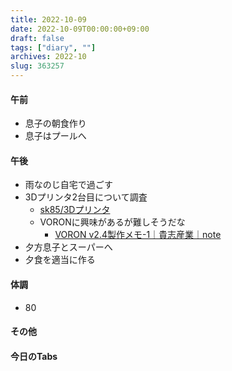 ```yaml
---
title: 2022-10-09
date: 2022-10-09T00:00:00+09:00
draft: false
tags: ["diary", ""]
archives: 2022-10
slug: 363257
---
```

#### 午前
- 息子の朝食作り
- 息子はプールへ
#### 午後
- 雨なのじ自宅で過ごす
- 3Dプリンタ2台目について調査
  - [sk85/3Dプリンタ](https://scrapbox.io/sk85/3Dプリンタ)
  - VORONに興味があるが難しそうだな
    - [VORON v2.4製作メモ-1｜貴志産業｜note](https://note.com/tcbjr8d/n/ncec00b94267c)
- 夕方息子とスーパーへ
- 夕食を適当に作る
#### 体調
- 80
#### その他
#### 今日のTabs